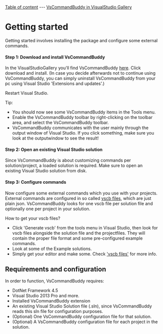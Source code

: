 [Table of content](_toc.md) --- [VsCommandBuddy in VisualStudio Gallery](http://visualstudiogallery.msdn.microsoft.com/f5da988e-2ec1-4061-a569-46d09733c668) 
# Getting started
Getting started involves installing the package and configure some external commands.

#### Step 1: Download and install VsCommandBuddy
In the VisualStudioGallery you'll find VsCommandBuddy [here](http://visualstudiogallery.msdn.microsoft.com/f5da988e-2ec1-4061-a569-46d09733c668).
Click download and install.
(In case you decide afterwards not to continue using VsCommandBuddy, you can simply uninstall VsCommandBuddy from your pc using Visual Studio 'Extensions and updates'.)

Restart Visual Studio.

Tip:
* You should now see some VsCommandBuddy items in the Tools menu. 
* Enable the VsCommandBuddy toolbar by right-clicking on the toolbar area, and select the VsCommandBuddy toolbar.
* VsCommandBuddy communicates with the user mainly through the output window of Visual Studio. If you click something, make sure you look at the outputwindow to see the result!


#### Step 2: Open an existing Visual Studio solution
Since VsCommandBuddy is about customizing commands per solution/project, a loaded solution is required. Make sure to open an existing Visual Studio solution from disk.

#### Step 3: Configure commands
Now configure some external commands which you use with your projects.
External commands are configured in so called [vscb files](vscbfiles.md), which are just plain json. VsCommandBuddy looks for one vscb file per solution file and optionally one per project in your solution.

How to get your vscb files?
- Click 'Generate vscb' from the tools menu in Visual Studio, then look for vscb files alongside the solution file and the 
projectfiles. They will contain the proper file format and some pre-configured example commands.
- Look at some of the Example solutions.
- Simply get your editor and make some. Check ['vscb files'](vscbfiles.md) for more info.


## Requirements and configuration
In order to function, VsCommandBuddy requires:
- DotNet Framework 4.5
- Visual Studio 2013 Pro and more.
- Installed VsCommandBuddy extension
- An existing Visual Studio Solution file (.sln), since VsCommandBuddy reads this sln file for configuration purposes.
- (Optional) One VsCommandBuddy configuration file for that solution.
- (Optional) A VsCommandBuddy configuration file for each project in the solution.

